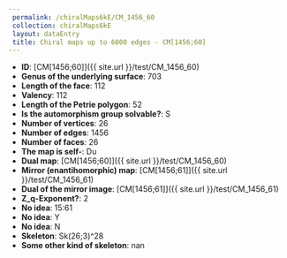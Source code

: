 ```yaml
--- 
 permalink: /chiralMaps6kE/CM_1456_60 
 collection: chiralMaps6kE
 layout: dataEntry
 title: Chiral maps up to 6000 edges - CM[1456;60]
---
```


- **ID**: [CM[1456;60]]({{ site.url }}/test/CM_1456_60)
- **Genus of the underlying surface**: 703
- **Length of the face**: 112
- **Valency**: 112
- **Length of the Petrie polygon**: 52
- **Is the automorphism group solvable?**: S
- **Number of vertices**: 26
- **Number of edges**: 1456
- **Number of faces**: 26
- **The map is self-**: Du
- **Dual map**: [CM[1456;60]]({{ site.url }}/test/CM_1456_60)
- **Mirror (enantihomorphic) map**: [CM[1456;61]]({{ site.url }}/test/CM_1456_61)
- **Dual of the mirror image**: [CM[1456;61]]({{ site.url }}/test/CM_1456_61)
- **Z_q-Exponent?**: 2
- **No idea**:  15:61
- **No idea**: Y
- **No idea**: N
- **Skeleton**: Sk(26;3)^28
- **Some other kind of skeleton**: nan
